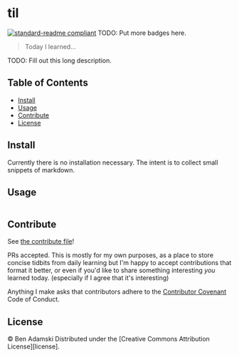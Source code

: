 # til

[![standard-readme compliant](https://img.shields.io/badge/standard--readme-OK-green.svg?style=flat-square)](https://github.com/RichardLitt/standard-readme)
TODO: Put more badges here.

> Today I learned... 

TODO: Fill out this long description.

## Table of Contents

- [Install](#install)
- [Usage](#usage)
- [Contribute](#contribute)
- [License](#license)

## Install

Currently there is no installation necessary. The intent is to collect small snippets of markdown.

## Usage

```
```

## Contribute

See [the contribute file](contribute.md)!

PRs accepted. This is mostly for my own purposes, as a place to store concise tidbits from daily learning but I'm happy to accept contributions that format it better,
or even if you'd like to share something interesting _you_ learned today. (especially if I agree that it's interesting)

Anything I make asks that contributors adhere to the [Contributor Covenant](http://contributor-covenant.org/version/1/3/0/) Code of Conduct.


## License

 © Ben Adamski Distributed under the [Creative Commons Attribution License][license].
